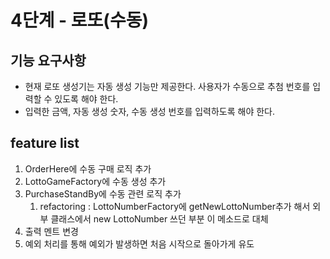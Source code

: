 # 4단계 - 로또(수동)
## 기능 요구사항
* 현재 로또 생성기는 자동 생성 기능만 제공한다. 사용자가 수동으로 추첨 번호를 입력할 수 있도록 해야 한다.
* 입력한 금액, 자동 생성 숫자, 수동 생성 번호를 입력하도록 해야 한다.

## feature list
1. OrderHere에 수동 구매 로직 추가
2. LottoGameFactory에 수동 생성 추가
3. PurchaseStandBy에 수동 관련 로직 추가
    1. refactoring : LottoNumberFactory에 getNewLottoNumber추가 해서 외부 클래스에서 new LottoNumber 쓰던 부분 이 메소드로 대체
4. 출력 멘트 변경
5. 예외 처리를 통해 예외가 발생하면 처음 시작으로 돌아가게 유도